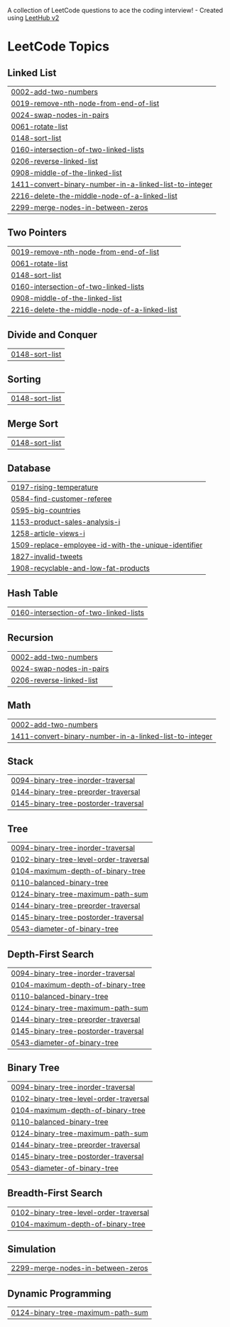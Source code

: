 A collection of LeetCode questions to ace the coding interview! - Created using [LeetHub v2](https://github.com/arunbhardwaj/LeetHub-2.0)
<!---LeetCode Topics Start-->
# LeetCode Topics
## Linked List
|  |
| ------- |
| [0002-add-two-numbers](https://github.com/KumarShivam1908/LeetCode/tree/master/0002-add-two-numbers) |
| [0019-remove-nth-node-from-end-of-list](https://github.com/KumarShivam1908/LeetCode/tree/master/0019-remove-nth-node-from-end-of-list) |
| [0024-swap-nodes-in-pairs](https://github.com/KumarShivam1908/LeetCode/tree/master/0024-swap-nodes-in-pairs) |
| [0061-rotate-list](https://github.com/KumarShivam1908/LeetCode/tree/master/0061-rotate-list) |
| [0148-sort-list](https://github.com/KumarShivam1908/LeetCode/tree/master/0148-sort-list) |
| [0160-intersection-of-two-linked-lists](https://github.com/KumarShivam1908/LeetCode/tree/master/0160-intersection-of-two-linked-lists) |
| [0206-reverse-linked-list](https://github.com/KumarShivam1908/LeetCode/tree/master/0206-reverse-linked-list) |
| [0908-middle-of-the-linked-list](https://github.com/KumarShivam1908/LeetCode/tree/master/0908-middle-of-the-linked-list) |
| [1411-convert-binary-number-in-a-linked-list-to-integer](https://github.com/KumarShivam1908/LeetCode/tree/master/1411-convert-binary-number-in-a-linked-list-to-integer) |
| [2216-delete-the-middle-node-of-a-linked-list](https://github.com/KumarShivam1908/LeetCode/tree/master/2216-delete-the-middle-node-of-a-linked-list) |
| [2299-merge-nodes-in-between-zeros](https://github.com/KumarShivam1908/LeetCode/tree/master/2299-merge-nodes-in-between-zeros) |
## Two Pointers
|  |
| ------- |
| [0019-remove-nth-node-from-end-of-list](https://github.com/KumarShivam1908/LeetCode/tree/master/0019-remove-nth-node-from-end-of-list) |
| [0061-rotate-list](https://github.com/KumarShivam1908/LeetCode/tree/master/0061-rotate-list) |
| [0148-sort-list](https://github.com/KumarShivam1908/LeetCode/tree/master/0148-sort-list) |
| [0160-intersection-of-two-linked-lists](https://github.com/KumarShivam1908/LeetCode/tree/master/0160-intersection-of-two-linked-lists) |
| [0908-middle-of-the-linked-list](https://github.com/KumarShivam1908/LeetCode/tree/master/0908-middle-of-the-linked-list) |
| [2216-delete-the-middle-node-of-a-linked-list](https://github.com/KumarShivam1908/LeetCode/tree/master/2216-delete-the-middle-node-of-a-linked-list) |
## Divide and Conquer
|  |
| ------- |
| [0148-sort-list](https://github.com/KumarShivam1908/LeetCode/tree/master/0148-sort-list) |
## Sorting
|  |
| ------- |
| [0148-sort-list](https://github.com/KumarShivam1908/LeetCode/tree/master/0148-sort-list) |
## Merge Sort
|  |
| ------- |
| [0148-sort-list](https://github.com/KumarShivam1908/LeetCode/tree/master/0148-sort-list) |
## Database
|  |
| ------- |
| [0197-rising-temperature](https://github.com/KumarShivam1908/LeetCode/tree/master/0197-rising-temperature) |
| [0584-find-customer-referee](https://github.com/KumarShivam1908/LeetCode/tree/master/0584-find-customer-referee) |
| [0595-big-countries](https://github.com/KumarShivam1908/LeetCode/tree/master/0595-big-countries) |
| [1153-product-sales-analysis-i](https://github.com/KumarShivam1908/LeetCode/tree/master/1153-product-sales-analysis-i) |
| [1258-article-views-i](https://github.com/KumarShivam1908/LeetCode/tree/master/1258-article-views-i) |
| [1509-replace-employee-id-with-the-unique-identifier](https://github.com/KumarShivam1908/LeetCode/tree/master/1509-replace-employee-id-with-the-unique-identifier) |
| [1827-invalid-tweets](https://github.com/KumarShivam1908/LeetCode/tree/master/1827-invalid-tweets) |
| [1908-recyclable-and-low-fat-products](https://github.com/KumarShivam1908/LeetCode/tree/master/1908-recyclable-and-low-fat-products) |
## Hash Table
|  |
| ------- |
| [0160-intersection-of-two-linked-lists](https://github.com/KumarShivam1908/LeetCode/tree/master/0160-intersection-of-two-linked-lists) |
## Recursion
|  |
| ------- |
| [0002-add-two-numbers](https://github.com/KumarShivam1908/LeetCode/tree/master/0002-add-two-numbers) |
| [0024-swap-nodes-in-pairs](https://github.com/KumarShivam1908/LeetCode/tree/master/0024-swap-nodes-in-pairs) |
| [0206-reverse-linked-list](https://github.com/KumarShivam1908/LeetCode/tree/master/0206-reverse-linked-list) |
## Math
|  |
| ------- |
| [0002-add-two-numbers](https://github.com/KumarShivam1908/LeetCode/tree/master/0002-add-two-numbers) |
| [1411-convert-binary-number-in-a-linked-list-to-integer](https://github.com/KumarShivam1908/LeetCode/tree/master/1411-convert-binary-number-in-a-linked-list-to-integer) |
## Stack
|  |
| ------- |
| [0094-binary-tree-inorder-traversal](https://github.com/KumarShivam1908/LeetCode/tree/master/0094-binary-tree-inorder-traversal) |
| [0144-binary-tree-preorder-traversal](https://github.com/KumarShivam1908/LeetCode/tree/master/0144-binary-tree-preorder-traversal) |
| [0145-binary-tree-postorder-traversal](https://github.com/KumarShivam1908/LeetCode/tree/master/0145-binary-tree-postorder-traversal) |
## Tree
|  |
| ------- |
| [0094-binary-tree-inorder-traversal](https://github.com/KumarShivam1908/LeetCode/tree/master/0094-binary-tree-inorder-traversal) |
| [0102-binary-tree-level-order-traversal](https://github.com/KumarShivam1908/LeetCode/tree/master/0102-binary-tree-level-order-traversal) |
| [0104-maximum-depth-of-binary-tree](https://github.com/KumarShivam1908/LeetCode/tree/master/0104-maximum-depth-of-binary-tree) |
| [0110-balanced-binary-tree](https://github.com/KumarShivam1908/LeetCode/tree/master/0110-balanced-binary-tree) |
| [0124-binary-tree-maximum-path-sum](https://github.com/KumarShivam1908/LeetCode/tree/master/0124-binary-tree-maximum-path-sum) |
| [0144-binary-tree-preorder-traversal](https://github.com/KumarShivam1908/LeetCode/tree/master/0144-binary-tree-preorder-traversal) |
| [0145-binary-tree-postorder-traversal](https://github.com/KumarShivam1908/LeetCode/tree/master/0145-binary-tree-postorder-traversal) |
| [0543-diameter-of-binary-tree](https://github.com/KumarShivam1908/LeetCode/tree/master/0543-diameter-of-binary-tree) |
## Depth-First Search
|  |
| ------- |
| [0094-binary-tree-inorder-traversal](https://github.com/KumarShivam1908/LeetCode/tree/master/0094-binary-tree-inorder-traversal) |
| [0104-maximum-depth-of-binary-tree](https://github.com/KumarShivam1908/LeetCode/tree/master/0104-maximum-depth-of-binary-tree) |
| [0110-balanced-binary-tree](https://github.com/KumarShivam1908/LeetCode/tree/master/0110-balanced-binary-tree) |
| [0124-binary-tree-maximum-path-sum](https://github.com/KumarShivam1908/LeetCode/tree/master/0124-binary-tree-maximum-path-sum) |
| [0144-binary-tree-preorder-traversal](https://github.com/KumarShivam1908/LeetCode/tree/master/0144-binary-tree-preorder-traversal) |
| [0145-binary-tree-postorder-traversal](https://github.com/KumarShivam1908/LeetCode/tree/master/0145-binary-tree-postorder-traversal) |
| [0543-diameter-of-binary-tree](https://github.com/KumarShivam1908/LeetCode/tree/master/0543-diameter-of-binary-tree) |
## Binary Tree
|  |
| ------- |
| [0094-binary-tree-inorder-traversal](https://github.com/KumarShivam1908/LeetCode/tree/master/0094-binary-tree-inorder-traversal) |
| [0102-binary-tree-level-order-traversal](https://github.com/KumarShivam1908/LeetCode/tree/master/0102-binary-tree-level-order-traversal) |
| [0104-maximum-depth-of-binary-tree](https://github.com/KumarShivam1908/LeetCode/tree/master/0104-maximum-depth-of-binary-tree) |
| [0110-balanced-binary-tree](https://github.com/KumarShivam1908/LeetCode/tree/master/0110-balanced-binary-tree) |
| [0124-binary-tree-maximum-path-sum](https://github.com/KumarShivam1908/LeetCode/tree/master/0124-binary-tree-maximum-path-sum) |
| [0144-binary-tree-preorder-traversal](https://github.com/KumarShivam1908/LeetCode/tree/master/0144-binary-tree-preorder-traversal) |
| [0145-binary-tree-postorder-traversal](https://github.com/KumarShivam1908/LeetCode/tree/master/0145-binary-tree-postorder-traversal) |
| [0543-diameter-of-binary-tree](https://github.com/KumarShivam1908/LeetCode/tree/master/0543-diameter-of-binary-tree) |
## Breadth-First Search
|  |
| ------- |
| [0102-binary-tree-level-order-traversal](https://github.com/KumarShivam1908/LeetCode/tree/master/0102-binary-tree-level-order-traversal) |
| [0104-maximum-depth-of-binary-tree](https://github.com/KumarShivam1908/LeetCode/tree/master/0104-maximum-depth-of-binary-tree) |
## Simulation
|  |
| ------- |
| [2299-merge-nodes-in-between-zeros](https://github.com/KumarShivam1908/LeetCode/tree/master/2299-merge-nodes-in-between-zeros) |
## Dynamic Programming
|  |
| ------- |
| [0124-binary-tree-maximum-path-sum](https://github.com/KumarShivam1908/LeetCode/tree/master/0124-binary-tree-maximum-path-sum) |
<!---LeetCode Topics End-->
